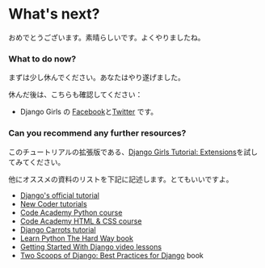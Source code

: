 # What's next?

おめでとうございます。素晴らしいです。よくやりましたね。


### What to do now?

まずは少し休んでください。あなたはやり遂げました。

休んだ後は、こちらも確認してください：

- Django Girls の [Facebook](http://facebook.com/djangogirls)と[Twitter](http://twitter.com/djangogirls) です。


### Can you recommend any further resources?

このチュートリアルの拡張版である、[Django Girls Tutorial: Extensions](http://djangogirls.gitbooks.io/django-girls-tutorial-extensions/)を試してみてください。

他にオススメの資料のリストを下記に記述します。とてもいいですよ。

- [Django's official tutorial](https://docs.djangoproject.com/en/1.8/intro/tutorial01/)
- [New Coder tutorials](http://newcoder.io/tutorials/)
- [Code Academy Python course](http://www.codecademy.com/en/tracks/python)
- [Code Academy HTML & CSS course](http://www.codecademy.com/tracks/web)
- [Django Carrots tutorial](http://django.carrots.pl/en/)
- [Learn Python The Hard Way book](http://learnpythonthehardway.org/book/)
- [Getting Started With Django video lessons](http://gettingstartedwithdjango.com/)
- [Two Scoops of Django: Best Practices for Django](http://twoscoopspress.org/products/two-scoops-of-django-1-6) book
